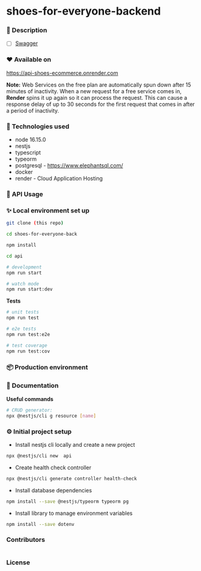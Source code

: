 # shoes-for-everyone-backend

### 📖 Description

  + [ ] [Swagger](https://TODO)

### ❤️ Available on

https://api-shoes-ecommerce.onrender.com

**Note:** Web Services on the free plan are automatically spun down after 15 minutes of inactivity. When a new request for a free service comes in, **Render** spins it up again so it can process the request. This can cause a response delay of up to 30 seconds for the first request that comes in after a period of inactivity.

### 🔧 Technologies used
- node 16.15.0
- nestjs
- typescript
- typeorm
- postgresql - https://www.elephantsql.com/
- docker
- render - Cloud Application Hosting

### 🏁 API Usage

### ✨ Local environment set up

```bash
git clone (this repo)

cd shoes-for-everyone-back

npm install

cd api

# development
npm run start

# watch mode
npm run start:dev
```
**Tests**
```bash
# unit tests
npm run test

# e2e tests
npm run test:e2e

# test coverage
npm run test:cov
```

### 📦 Production environment

### 📝 Documentation

**Useful commands**

```bash
# CRUD generator:
npx @nestjs/cli g resource [name]
```

### ⚙️ Initial project setup
- Install nestjs cli locally and create a new project

```bash
npx @nestjs/cli new  api
```

- Create health check controller

```bash
npx @nestjs/cli generate controller health-check
```

- Install database dependencies

```bash
npm install --save @nestjs/typeorm typeorm pg
```
- Install library to manage environment variables

```bash
npm install --save dotenv
```

### Contributors
<a href="https://github.com/CarlosEduardoBotero/shoes-for-everyone-back/graphs/contributors"><img src=""/></a>


### License
